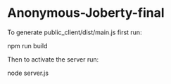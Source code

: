 # Anonymous-Joberty-final
To generate public_client/dist/main.js first run:

  npm run build

Then to activate the server run:

  node server.js
